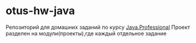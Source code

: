 # otus-hw-java

Репозиторий для домашних заданий по курсу [Java.Professional](https://otus.ru/lessons/java-professional/)
Проект разделен на модули(проекты),где каждый отдельное задание

